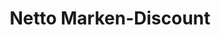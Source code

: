 ---
title: "Netto Marken-Discount"
url: /nordhausen/netto-marken-discount-hallesche-strasse/
shop: Supermarkt
---